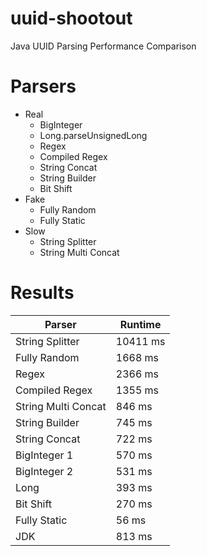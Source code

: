 # uuid-shootout
Java UUID Parsing Performance Comparison

# Parsers
* Real
  * BigInteger
  * Long.parseUnsignedLong
  * Regex
  * Compiled Regex
  * String Concat
  * String Builder
  * Bit Shift
* Fake
  * Fully Random
  * Fully Static
* Slow
  * String Splitter
  * String Multi Concat

# Results
| Parser              | Runtime  |
|---------------------|----------|
| String Splitter     | 10411 ms |
| Fully Random	      | 1668 ms  |
| Regex	              | 2366 ms  |
| Compiled Regex      | 1355 ms  |
| String Multi Concat | 846 ms   |
| String Builder      | 745 ms   |
| String Concat	      | 722 ms   |
| BigInteger 1        | 570 ms   |
| BigInteger 2        | 531 ms   |
| Long                | 393 ms   |
| Bit Shift           | 270 ms   |
| Fully Static        | 56 ms    |
| JDK                 | 813 ms   |
